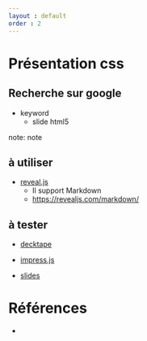 ```yaml
---
layout : default
order : 2
---
```

# Présentation css


## Recherche sur google


- keyword
  - slide html5
  
note: note

<!-- new slide --> 

## à utiliser 

- [reveal.js](https://revealjs.com/)
  - Il support Markdown
  - https://revealjs.com/markdown/

<!-- new slide -->


## à tester 

- [decktape](https://github.com/astefanutti/decktape)

- [impress.js](https://github.com/impress/impress.js)
- [slides](https://github.com/briancavalier/slides)

<!-- new slide -->


# Références
- []()

<!-- new slide -->

